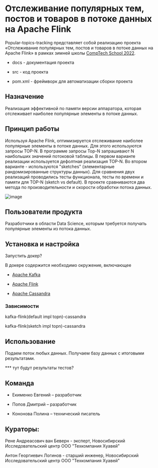 # Отслеживание популярных тем, постов и товаров в потоке данных на Apache Flink

Popular-topics-tracking представляет собой реализацию проекта «Отслеживание популярных тем, постов и товаров в потоке данных на Apache Flink» в рамках зимней школы [CompTech School 2022](https://comptechschool.com/).

- docs - документация проекта

- src - код проекта

- pom.xml - фреймворк для автоматизации сборки проекта

## Назначение

Реализация эффективной по памяти версии аппаратора, которая отслеживает наиболее популярные элементы в потоке данных. 

## Принцип работы

Используя Apache Flink, оптимизируется отслеживание наиболее популярные элементы в потоке данных. Для этого используются запросы TOP-N. В программе запросы Top-N запрашивают N наибольших значений потоковой таблицы. В первом варианте реализации используется дефолтная реализация TOP-N. Во втором варианте - используются "sketches" (элементарные рандомизированные структуры данных). Для сравнения двух реализаций проводились тесты функционала, тесты  по времени и памяти для TOP-N (sketch vs default). В проекте сравниваются два метода по производительности и скорости обработки потока данных.



![image](https://user-images.githubusercontent.com/98398064/152352936-4a7a607f-df7f-463e-bde0-13e51bc0ece7.png)

## Пользователи продукта

Разработчики в области Data Science, которым требуется получать популярные элементы из потока данных.

## Установка и настройка

Запустить докер? 

В докере содержится необходимо окружение, включающее

- [Apache Kafka](https://kafka.apache.org/)

- [Apache Flink](https://flink.apache.org/)

- [Apache Cassandra](https://cassandra.apache.org/)

### Зависимости

kafka-flink(default impl topn)-cassandra

kafka-flink(sketch impl topn)-cassandra

## Использование

Подаем поток любых данных. Получаем базу данных с итоговыми результатами.

*** тут будут результаты тестов?

## Команда

- Екименко Евгений – разработчик

- Попов Дмитрий – разработчик

- Кононова Полина – технический писатель

## Кураторы: 

Рене Андреасович ван Беверн - эксперт, Новосибирский Исследовательский центр ООО "Техкомпания Хуавей"

Антон Георгиевич Логинов - старший инженер, Новосибирский Исследовательский центр ООО "Техкомпания Хуавей"



